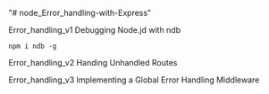 "# node_Error_handling-with-Express" 

Error_handling_v1
Debugging Node.jd with ndb

```
npm i ndb -g
```

Error_handling_v2
Handing Unhandled Routes

Error_handling_v3
lmplementing a Global Error Handling Middleware